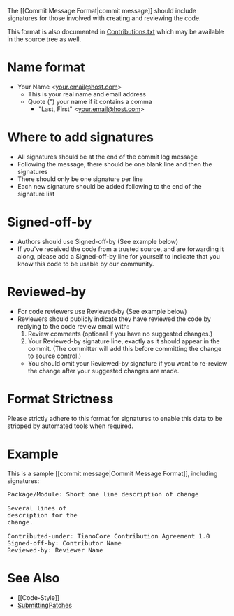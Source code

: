The [[Commit Message Format|commit message]] should include signatures for those involved with creating and reviewing the code.

This format is also documented in [Contributions.txt](https://edk2.svn.sourceforge.net/svnroot/edk2/trunk/edk2/MdePkg/Contributions.txt) which may be available in the source tree as well.

# Name format

* Your Name &lt;your.email@host.com&gt;
  - This is your real name and email address
  - Quote (") your name if it contains a comma
    * "Last, First" &lt;your.email@host.com&gt;

# Where to add signatures

* All signatures should be at the end of the commit log message
* Following the message, there should be one blank line and then the signatures
* There should only be one signature per line
* Each new signature should be added following to the end of the signature list

# Signed-off-by

* Authors should use Signed-off-by (See example below)
* If you've received the code from a trusted source, and are forwarding it along, please add a Signed-off-by line for yourself to indicate that you know this code to be usable by our community.

# Reviewed-by

* For code reviewers use Reviewed-by (See example below)
* Reviewers should publicly indicate they have reviewed the code by replying to the code review email with:
  1. Review comments (optional if you have no suggested changes.)
  2. Your Reviewed-by signature line, exactly as it should appear in the commit.  (The committer will add this before committing the change to source control.)
    * You should omit your Reviewed-by signature if you want to re-review the change after your suggested changes are made.

# Format Strictness

Please strictly adhere to this format for signatures to enable this
data to be stripped by automated tools when required.

# Example

This is a sample [[commit message|Commit Message Format]], including signatures:
<pre>
Package/Module: Short one line description of change

Several lines of
description for the
change.

Contributed-under: TianoCore Contribution Agreement 1.0
Signed-off-by: Contributor Name <contributor@email.server>
Reviewed-by: Reviewer Name <reviewer@reviewer-email.server>
</pre>

# See Also

* [[Code-Style]]
* [SubmittingPatches](http://git.kernel.org/cgit/linux/kernel/git/torvalds/linux.git/tree/Documentation/SubmittingPatches?id=f6f94e2ab1b33f0082ac22d71f66385a60d8157f#n297)
